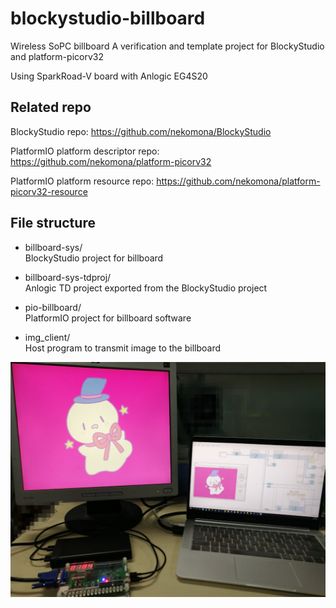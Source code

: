 # blockystudio-billboard

Wireless SoPC billboard
A verification and template project for BlockyStudio and platform-picorv32

Using SparkRoad-V board with Anlogic EG4S20

## Related repo

BlockyStudio repo:
https://github.com/nekomona/BlockyStudio

PlatformIO platform descriptor repo:
https://github.com/nekomona/platform-picorv32

PlatformIO platform resource repo:
https://github.com/nekomona/platform-picorv32-resource

## File structure

* billboard-sys/  
  BlockyStudio project for billboard

* billboard-sys-tdproj/  
  Anlogic TD project exported from the BlockyStudio project

* pio-billboard/  
  PlatformIO project for billboard software

* img_client/  
  Host program to transmit image to the billboard

![sys_img](readme_resc/system.png)
